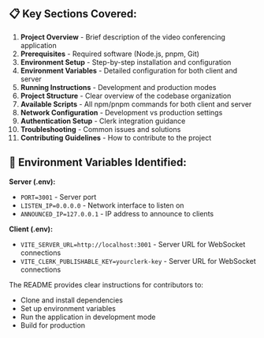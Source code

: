 ## 📋 Key Sections Covered:

1. **Project Overview** - Brief description of the video conferencing application
2. **Prerequisites** - Required software (Node.js, pnpm, Git)
3. **Environment Setup** - Step-by-step installation and configuration
4. **Environment Variables** - Detailed configuration for both client and server
5. **Running Instructions** - Development and production modes
6. **Project Structure** - Clear overview of the codebase organization
7. **Available Scripts** - All npm/pnpm commands for both client and server
8. **Network Configuration** - Development vs production settings
9. **Authentication Setup** - Clerk integration guidance
10. **Troubleshooting** - Common issues and solutions
11. **Contributing Guidelines** - How to contribute to the project

## 🔧 Environment Variables Identified:

**Server (.env):**
- `PORT=3001` - Server port
- `LISTEN_IP=0.0.0.0` - Network interface to listen on
- `ANNOUNCED_IP=127.0.0.1` - IP address to announce to clients

**Client (.env):**
- `VITE_SERVER_URL=http://localhost:3001` - Server URL for WebSocket connections
- `VITE_CLERK_PUBLISHABLE_KEY=yourclerk-key` - Server URL for WebSocket connections

The README provides clear instructions for contributors to:
- Clone and install dependencies
- Set up environment variables
- Run the application in development mode
- Build for production
